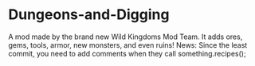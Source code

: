 Dungeons-and-Digging
====================
A mod made by the brand new Wild Kingdoms Mod Team.
It adds ores, gems, tools, armor, new monsters, and even ruins!
News: Since the least commit, you need to add comments when they call something.recipes();

